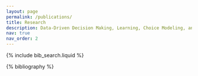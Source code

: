 ```yaml
---
layout: page
permalink: /publications/
title: Research
description: Data-Driven Decision Making, Learning, Choice Modeling, and Platform Management.
nav: true
nav_order: 2
---
```


<!-- _pages/publications.md -->

<!-- Bibsearch Feature -->

{% include bib_search.liquid %}

<div class="publications">

{% bibliography %}

</div>
